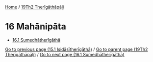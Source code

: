 
[Home](/) / [19Th2 Therīgāthāpāḷi](../19Th2.md)

# 16 Mahānipāta

* [16.1 Sumedhātherīgāthā](16/16.1.md)

[Go to previous page (15.1 Isidāsītherīgāthā)](15/15.1.md) / [Go to parent page (19Th2 Therīgāthāpāḷi)](0.md) / [Go to next page (16.1 Sumedhātherīgāthā)](16/16.1.md)


